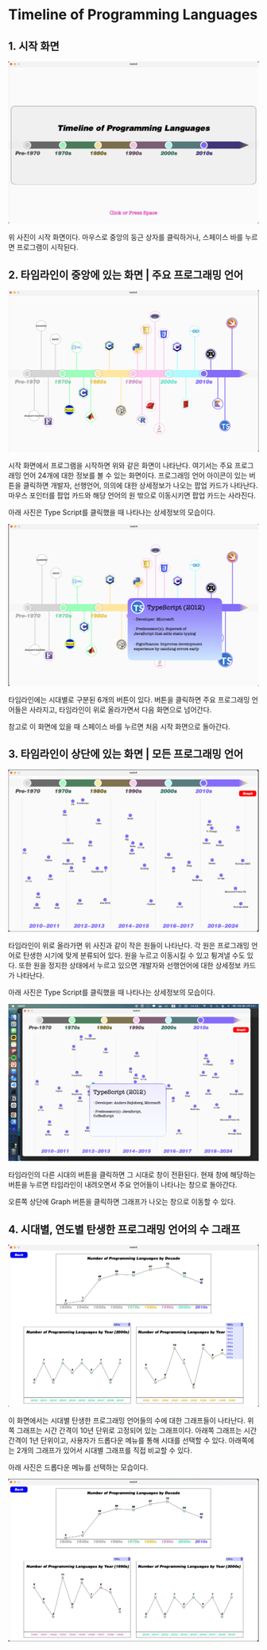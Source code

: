 # Timeline of Programming Languages


## 1. 시작 화면

![Untitled](/img/1.png)

위 사진이 시작 화면이다. 마우스로 중앙의 둥근 상자를 클릭하거나, 스페이스 바를 누르면 프로그램이 시작된다.

## 2. 타임라인이 중앙에 있는 화면 | 주요 프로그래밍 언어

![Untitled](/img/2.png)

시작 화면에서 프로그램을 시작하면 위와 같은 화면이 나타난다. 여기서는 주요 프로그래밍 언어 24개에 대한 정보를 볼 수 있는 화면이다. 프로그래밍 언어 아이콘이 있는 버튼을 클릭하면 개발자, 선행언어, 의의에 대한 상세정보가 나오는 팝업 카드가 나타난다. 마우스 포인터를 팝업 카드와 해당 언어의 원 밖으로 이동시키면 팝업 카드는 사라진다. 

아래 사진은 Type Script를 클릭했을 때 나타나는 상세정보의 모습이다.

![Untitled](/img/3.png)

타임라인에는 시대별로 구분된 6개의 버튼이 있다. 버튼을 클릭하면 주요 프로그래밍 언어들은 사라지고, 타임라인이 위로 올라가면서 다음 화면으로 넘어간다.

참고로 이 화면에 있을 때 스페이스 바를 누르면 처음 시작 화면으로 돌아간다.


## 3. 타임라인이 상단에 있는 화면 | 모든 프로그래밍 언어

![Untitled](/img/4.png)

타임라인이 위로 올라가면 위 사진과 같이 작은 원들이 나타난다. 각 원은 프로그래밍 언어로 탄생한 시기에 맞게 분류되어 있다. 원을 누르고 이동시킬 수 있고 튕겨낼 수도 있다. 또한 원을 정지한 상태에서 누르고 있으면 개발자와 선행언어에 대한 상세정보 카드가 나타난다. 

아래 사진은 Type Script를 클릭했을 때 나타나는 상세정보의 모습이다.

![Untitled](/img/5.png)

타임라인의 다른 시대의 버튼을 클릭하면 그 시대로 창이 전환된다. 현재 창에 해당하는 버튼을 누르면 타임라인이 내려오면서 주요 언어들이 나타나는 창으로 돌아간다.

오른쪽 상단에 Graph 버튼을 클릭하면 그래프가 나오는 창으로 이동할 수 있다.



## 4. 시대별, 연도별 탄생한 프로그래밍 언어의 수 그래프

![Untitled](/img/6.png)

이 화면에서는 시대별 탄생한 프로그래밍 언어들의 수에 대한 그래프들이 나타난다. 위쪽 그래프는 시간 간격이 10년 단위로 고정되어 있는 그래프이다. 아래쪽 그래프는 시간 간격이 1년 단위이고, 사용자가 드롭다운 메뉴를 통해 시대를 선택할 수 있다. 아래쪽에는 2개의 그래프가 있어서 시대별 그래프를 직접 비교할 수 있다.

아래 사진은 드롭다운 메뉴를 선택하는 모습이다.

![Untitled](/img/7.png)